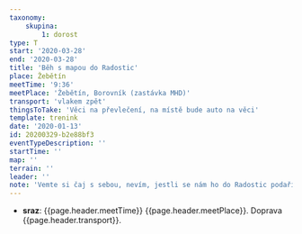 ```yaml
---
taxonomy:
    skupina:
        1: dorost
type: T
start: '2020-03-28'
end: '2020-03-28'
title: 'Běh s mapou do Radostic'
place: Žebětín
meetTime: '9:36'
meetPlace: 'Žebětín, Borovník (zastávka MHD)'
transport: 'vlakem zpět'
thingsToTake: 'Věci na převlečení, na místě bude auto na věci'
template: trenink
date: '2020-01-13'
id: 20200329-b2e88bf3
eventTypeDescription: ''
startTime: ''
map: ''
terrain: ''
leader: ''
note: 'Vemte si čaj s sebou, nevím, jestli se nám ho do Radostic podaří dostat.'
---
```

* **sraz**: {{page.header.meetTime}} {{page.header.meetPlace}}. Doprava {{page.header.transport}}.
